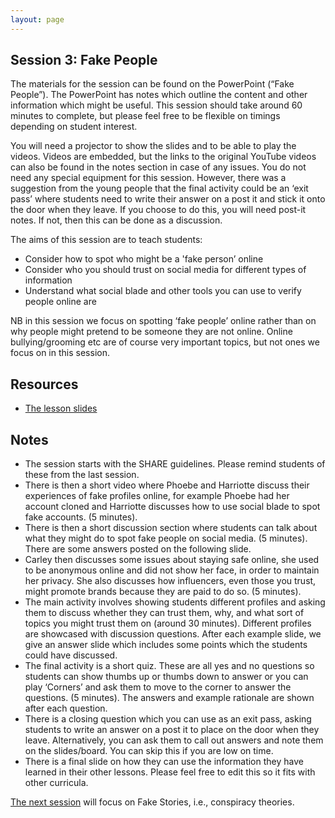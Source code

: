 ```yaml
--- 
layout: page
---
```


## Session 3: Fake People
The materials for the session can be found on the PowerPoint (“Fake People”).  The PowerPoint has notes which outline the content and other information which might be useful.  This session should take around 60 minutes to complete, but please feel free to be flexible on timings depending on student interest.  

You will need a projector to show the slides and to be able to play the videos.  Videos are embedded, but the links to the original YouTube videos can also be found in the notes section in case of any issues.  You do not need any special equipment for this session. However, there was a suggestion from the young people that the final activity could be an ‘exit pass’ where students need to write their answer on a post it and stick it onto the door when they leave.  If you choose to do this, you will need post-it notes. If not, then this can be done as a discussion.  

The aims of this session are to teach students:
*	Consider how to spot who might be a 'fake person’ online
*	Consider who you should trust on social media for different types of information
*	Understand what social blade and other tools you can use to verify people online are

NB in this session we focus on spotting ‘fake people’ online rather than on why people might pretend to be someone they are not online. Online bullying/grooming etc are of course very important topics, but not ones we focus on in this session. 

## Resources
* [The lesson slides]({{site.baseurl}}/assets/lessons/3.Fake_People.pptx)

## Notes

*	The session starts with the SHARE guidelines.  Please remind students of these from the last session.  
*	There is then a short video where Phoebe and Harriotte discuss their experiences of fake profiles online, for example Phoebe had her account cloned and Harriotte discusses how to use social blade to spot fake accounts. (5 minutes).
*	There is then a short discussion section where students can talk about what they might do to spot fake people on social media. (5 minutes).  There are some answers posted on the following slide.
*	Carley then discusses some issues about staying safe online, she used to be anonymous online and did not show her face, in order to maintain her privacy. She also discusses how influencers, even those you trust, might promote brands because they are paid to do so. (5 minutes).
*	The main activity involves showing students different profiles and asking them to discuss whether they can trust them, why, and what sort of topics you might trust them on (around 30 minutes).  Different profiles are showcased with discussion questions.  After each example slide, we give an answer slide which includes some points which the students could have discussed.
*	The final activity is a short quiz.  These are all yes and no questions so students can show thumbs up or thumbs down to answer or you can play ‘Corners’ and ask them to move to the corner to answer the questions.  (5 minutes).  The answers and example rationale are shown after each question.  
*	There is a closing question which you can use as an exit pass, asking students to write an answer on a post it to place on the door when they leave. Alternatively, you can ask them to call out answers and note them on the slides/board.  You can skip this if you are low on time.
*	There is a final slide on how they can use the information they have learned in their other lessons.  Please feel free to edit this so it fits with other curricula.  

[The next session](session4) will focus on Fake Stories, i.e., conspiracy theories.  

